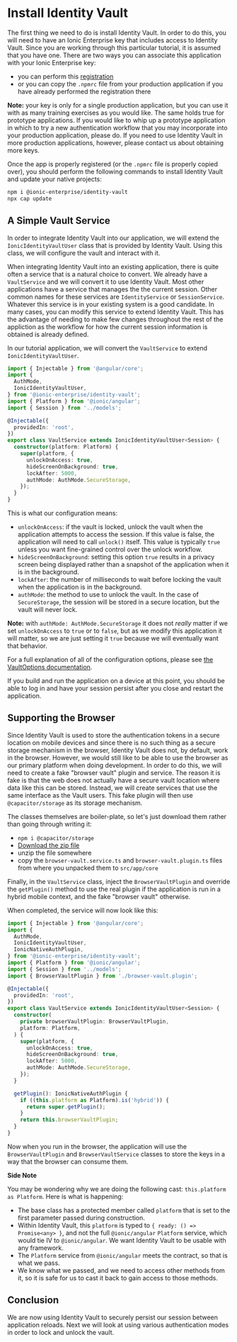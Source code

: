 # Install Identity Vault

The first thing we need to do is install Identity Vault. In order to do this, you will need to have an Ionic Enterprise key that includes access to Identity Vault. Since you are working through this particular tutorial, it is assumed that you have one. There are two ways you can associate this application with your Ionic Enterprise key:

- you can perform this <a href="https://ionic.io/docs/premier-plugins/setup" target="_blank">registration</a>
- or you can copy the `.npmrc` file from your production application if you have already performed the registration there

**Note:** your key is only for a single production application, but you can use it with as many training exercises as you would like. The same holds true for prototype applications. If you would like to whip up a prototype application in which to try a new authentication workflow that you may incorporate into your production application, please do. If you need to use Identity Vault in more production applications, however, please contact us about obtaining more keys.

Once the app is properly registered (or the `.npmrc` file is properly copied over), you should perform the following commands to install Identity Vault and update your native projects:

```bash
npm i @ionic-enterprise/identity-vault
npx cap update
```

## A Simple Vault Service

In order to integrate Identity Vault into our application, we will extend the `IonicIdentityVaultUser` class that is provided by Identity Vault. Using this class, we will configure the vault and interact with it.

When integrating Identity Vault into an existing application, there is quite often a service that is a natural choice to convert. We already have a `VaultService` and we will convert it to use Identity Vault. Most other applications have a service that manages the the current session. Other common names for these services are `IdentityService` or `SessionService`. Whatever this service is in your existing system is a good candidate. In many cases, you can modify this service to extend Identity Vault. This has the advantage of needing to make few changes throughout the rest of the appliction as the workflow for how the current session information is obtained is already defined.

In our tutorial application, we will convert the `VaultService` to extend `IonicIdentityVaultUser`.

```TypeScript
import { Injectable } from '@angular/core';
import {
  AuthMode,
  IonicIdentityVaultUser,
} from '@ionic-enterprise/identity-vault';
import { Platform } from '@ionic/angular';
import { Session } from '../models';

@Injectable({
  providedIn: 'root',
})
export class VaultService extends IonicIdentityVaultUser<Session> {
  constructor(platform: Platform) {
    super(platform, {
      unlockOnAccess: true,
      hideScreenOnBackground: true,
      lockAfter: 5000,
      authMode: AuthMode.SecureStorage,
    });
  }
}
```

This is what our configuration means:

- `unlockOnAccess`: if the vault is locked, unlock the vault when the application attempts to access the session. If this value is false, the application will need to call `unlock()` itself. This value is typically `true` unless you want fine-grained control over the unlock workflow.
- `hideScreenOnBackground`: setting this option `true` results in a privacy screen being displayed rather than a snapshot of the application when it is in the background.
- `lockAfter`: the number of milliseconds to wait before locking the vault when the application is in the background.
- `authMode`: the method to use to unlock the vault. In the case of `SecureStorage`, the session will be stored in a secure location, but the vault will never lock.

**Note:** with `authMode: AuthMode.SecureStorage` it does not _really_ matter if we set `unlockOnAccess` to `true` or to `false`, but as we modify this application it will matter, so we are just setting it `true` because we will eventually want that behavior.

For a full explanation of all of the configuration options, please see <a href="https://ionic.io/docs/identity-vault/api#vaultoptions" target="_blank">the VaultOptions documentation</a>.

If you build and run the application on a device at this point, you should be able to log in and have your session persist after you close and restart the application.

## Supporting the Browser

Since Identity Vault is used to store the authentication tokens in a secure location on mobile devices and since there is no such thing as a secure storage mechanism in the browser, Identity Vault does not, by default, work in the browser. However, we would still like to be able to use the browser as our primary platform when doing development. In order to do this, we will need to create a fake "browser vault" plugin and service. The reason it is fake is that the web does not actually have a secure vault location where data like this can be stored. Instead, we will create services that use the same interface as the Vault users. This fake plugin will then use `@capacitor/storage` as its storage mechanism.

The classes themselves are boiler-plate, so let's just download them rather than going through writing it:

- `npm i @capacitor/storage`
- <a download href="/assets/packages/ionic-angular/browser-vault.zip">Download the zip file</a>
- unzip the file somewhere
- copy the `browser-vault.service.ts` and `browser-vault.plugin.ts` files from where you unpacked them to `src/app/core`

Finally, in the `VaultService` class, inject the `BrowserVaultPlugin` and override the `getPlugin()` method to use the real plugin if the application is run in a hybrid mobile context, and the fake "browser vault" otherwise.

When completed, the service will now look like this:

```TypeScript
import { Injectable } from '@angular/core';
import {
  AuthMode,
  IonicIdentityVaultUser,
  IonicNativeAuthPlugin,
} from '@ionic-enterprise/identity-vault';
import { Platform } from '@ionic/angular';
import { Session } from '../models';
import { BrowserVaultPlugin } from './browser-vault.plugin';

@Injectable({
  providedIn: 'root',
})
export class VaultService extends IonicIdentityVaultUser<Session> {
  constructor(
    private browserVaultPlugin: BrowserVaultPlugin,
    platform: Platform,
  ) {
    super(platform, {
      unlockOnAccess: true,
      hideScreenOnBackground: true,
      lockAfter: 5000,
      authMode: AuthMode.SecureStorage,
    });
  }

  getPlugin(): IonicNativeAuthPlugin {
    if ((this.platform as Platform).is('hybrid')) {
      return super.getPlugin();
    }
    return this.browserVaultPlugin;
  }
}
```

Now when you run in the browser, the application will use the `BrowserVaultPlugin` and `BrowserVaultService` classes to store the keys in a way that the browser can consume them.

**Side Note**

You may be wondering why we are doing the following cast: `this.platform as Platform`. Here is what is happening:

- The base class has a protected member called `platform` that is set to the first parameter passed during construction.
- Within Identity Vault, this `platform` is typed to `{ ready: () => Promise<any> }`, and not the full `@ionic/angular` `Platform` service, which would tie IV to `@ionic/angular`. We want Identity Vault to be usable with any framework.
- The `Platform` service from `@ionic/angular` meets the contract, so that is what we pass.
- We know what we passed, and we need to access other methods from it, so it is safe for us to cast it back to gain access to those methods.

## Conclusion

We are now using Identity Vault to securely persist our session between application reloads. Next we will look at using various authentication modes in order to lock and unlock the vault.
